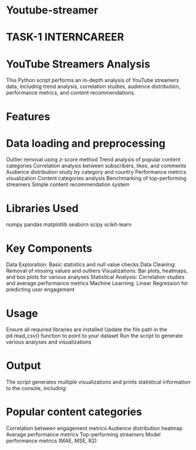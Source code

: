 # Youtube-streamer
# TASK-1 INTERNCAREER 
# YouTube Streamers Analysis
This Python script performs an in-depth analysis of YouTube streamers data, including trend analysis, correlation studies, audience distribution, performance metrics, and content recommendations.
# Features

# Data loading and preprocessing
Outlier removal using z-score method
Trend analysis of popular content categories
Correlation analysis between subscribers, likes, and comments
Audience distribution study by category and country
Performance metrics visualization
Content categories analysis
Benchmarking of top-performing streamers
Simple content recommendation system

# Libraries Used
numpy
pandas
matplotlib
seaborn
scipy
scikit-learn

# Key Components

Data Exploration: Basic statistics and null value checks
Data Cleaning: Removal of missing values and outliers
Visualizations: Bar plots, heatmaps, and box plots for various analyses
Statistical Analysis: Correlation studies and average performance metrics
Machine Learning: Linear Regression for predicting user engagement

# Usage

Ensure all required libraries are installed
Update the file path in the pd.read_csv() function to point to your dataset
Run the script to generate various analyses and visualizations

# Output
The script generates multiple visualizations and prints statistical information to the console, including:

# Popular content categories
Correlation between engagement metrics
Audience distribution heatmap
Average performance metrics
Top-performing streamers
Model performance metrics (MAE, MSE, R2)
